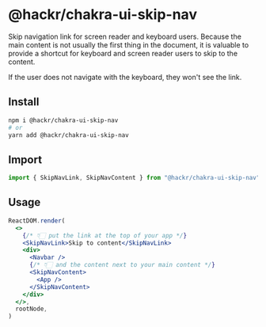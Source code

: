 # @hackr/chakra-ui-skip-nav

Skip navigation link for screen reader and keyboard users. Because the main
content is not usually the first thing in the document, it is valuable to
provide a shortcut for keyboard and screen reader users to skip to the content.

If the user does not navigate with the keyboard, they won't see the link.

## Install

```sh
npm i @hackr/chakra-ui-skip-nav
# or
yarn add @hackr/chakra-ui-skip-nav
```

## Import

```jsx
import { SkipNavLink, SkipNavContent } from "@hackr/chakra-ui-skip-nav"
```

## Usage

```jsx
ReactDOM.render(
  <>
    {/* 👇🏻 put the link at the top of your app */}
    <SkipNavLink>Skip to content</SkipNavLink>
    <div>
      <Navbar />
      {/* 👇🏻 and the content next to your main content */}
      <SkipNavContent>
        <App />
      </SkipNavContent>
    </div>
  </>,
  rootNode,
)
```
